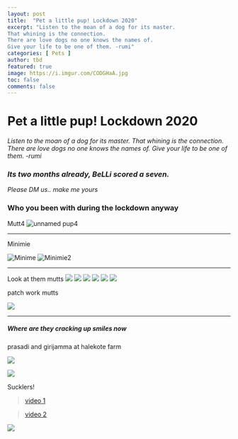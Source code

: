 ```yaml
---
layout: post
title:  "Pet a little pup! Lockdown 2020"
excerpt: "Listen to the moan of a dog for its master.
That whining is the connection.
There are love dogs no one knows the names of.
Give your life to be one of them. -rumi"
categories: [ Pets ]
author: tbd
featured: true
image: https://i.imgur.com/CODGHaA.jpg
toc: false
comments: false
---
```


# Pet a little pup! Lockdown 2020

*Listen to the moan of a dog for its master.
That whining is the connection.
There are love dogs no one knows the names of.
Give your life to be one of them. -rumi*

### *Its two months already, BeLLi scored a seven.*
*Please DM us.. make me yours*



### Who you been with during the lockdown anyway

Mutt4
![unnamed pup4](https://i.imgur.com/cUBddIY.jpg)

---

Minimie

![Minime](https://i.imgur.com/y7wHRtb.jpg) ![Minimie2](https://i.imgur.com/PxQsKem.jpg)

---

Look at them mutts
![](https://i.imgur.com/EgpahjW.jpg)
![](https://i.imgur.com/G4XA73b.jpg)
![](https://i.imgur.com/ZgySbQI.jpg)
![](https://i.imgur.com/CODGHaA.jpg)
![](https://i.imgur.com/ALrtlRM.jpg)
![](https://i.imgur.com/MqwSLPd.jpg)


 patch work mutts

![](https://i.imgur.com/EZSxSca.jpg)

 
 
---

##### Where are they cracking up smiles now

prasadi and girijamma at halekote farm

![](https://i.imgur.com/qLGj929.jpg)

![](https://i.imgur.com/9XZ8NA1.jpg)


Sucklers!

> [video 1](https://imgur.com/iOENS6I)

> [video 2](https://imgur.com/a/umFNiWn)

![](https://i.imgur.com/IkWfrjZ.jpg)

